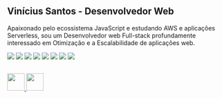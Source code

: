 ## Vinícius Santos - Desenvolvedor Web

Apaixonado pelo ecossistema JavaScript e estudando AWS e aplicações Serverless, sou um Desenvolvedor web Full-stack profundamente interessado em Otimização e a Escalabilidade de aplicações web.

<div>
  <img src="https://img.shields.io/badge/laravel-%23FF2D20.svg?style=for-the-badge&logo=laravel&logoColor=white" >
  <img src="https://img.shields.io/badge/typescript-%23007ACC.svg?style=for-the-badge&logo=typescript&logoColor=white" >
  <img src="https://img.shields.io/badge/react-%2320232a.svg?style=for-the-badge&logo=react&logoColor=%2361DAFB" >
  <img src="https://img.shields.io/badge/react_native-%2320232a.svg?style=for-the-badge&logo=react&logoColor=%2361DAFB" >
  <img src="https://img.shields.io/badge/Next-black?style=for-the-badge&logo=next.js&logoColor=white" >
  <img src="https://img.shields.io/badge/node.js-6DA55F?style=for-the-badge&logo=node.js&logoColor=white" >
  <img src="https://img.shields.io/badge/nestjs-%23E0234E.svg?style=for-the-badge&logo=nestjs&logoColor=white" >
  <img src="https://img.shields.io/badge/tailwindcss-%2338B2AC.svg?style=for-the-badge&logo=tailwind-css&logoColor=white" >
</div> 

##
 
<div>
  <a href="mailto:vsantos067100@gmail.com" target="_blank">
    <img src="https://skillicons.dev/icons?i=gmail" height="40">
  </a>
  <a href="https://www.linkedin.com/in/vsantos1711/" target="_blank">
    <img src="https://skillicons.dev/icons?i=linkedin" height="40" >
  </a> 
</div>
